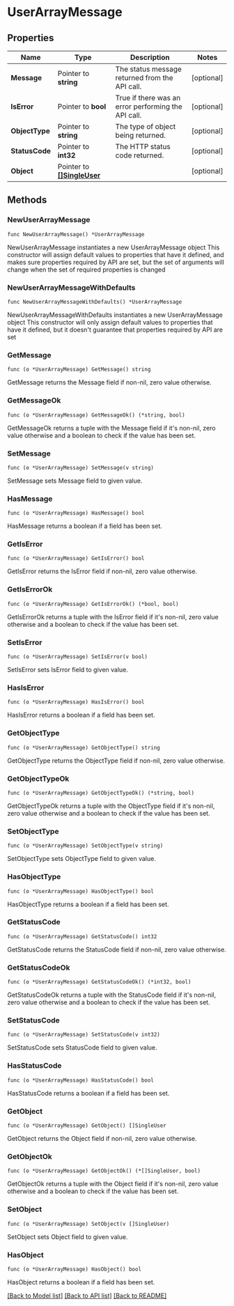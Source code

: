 # UserArrayMessage

## Properties

Name | Type | Description | Notes
------------ | ------------- | ------------- | -------------
**Message** | Pointer to **string** | The status message returned from the API call. | [optional] 
**IsError** | Pointer to **bool** | True if there was an error performing the API call. | [optional] 
**ObjectType** | Pointer to **string** | The type of object being returned. | [optional] 
**StatusCode** | Pointer to **int32** | The HTTP status code returned. | [optional] 
**Object** | Pointer to [**[]SingleUser**](SingleUser.md) |  | [optional] 

## Methods

### NewUserArrayMessage

`func NewUserArrayMessage() *UserArrayMessage`

NewUserArrayMessage instantiates a new UserArrayMessage object
This constructor will assign default values to properties that have it defined,
and makes sure properties required by API are set, but the set of arguments
will change when the set of required properties is changed

### NewUserArrayMessageWithDefaults

`func NewUserArrayMessageWithDefaults() *UserArrayMessage`

NewUserArrayMessageWithDefaults instantiates a new UserArrayMessage object
This constructor will only assign default values to properties that have it defined,
but it doesn't guarantee that properties required by API are set

### GetMessage

`func (o *UserArrayMessage) GetMessage() string`

GetMessage returns the Message field if non-nil, zero value otherwise.

### GetMessageOk

`func (o *UserArrayMessage) GetMessageOk() (*string, bool)`

GetMessageOk returns a tuple with the Message field if it's non-nil, zero value otherwise
and a boolean to check if the value has been set.

### SetMessage

`func (o *UserArrayMessage) SetMessage(v string)`

SetMessage sets Message field to given value.

### HasMessage

`func (o *UserArrayMessage) HasMessage() bool`

HasMessage returns a boolean if a field has been set.

### GetIsError

`func (o *UserArrayMessage) GetIsError() bool`

GetIsError returns the IsError field if non-nil, zero value otherwise.

### GetIsErrorOk

`func (o *UserArrayMessage) GetIsErrorOk() (*bool, bool)`

GetIsErrorOk returns a tuple with the IsError field if it's non-nil, zero value otherwise
and a boolean to check if the value has been set.

### SetIsError

`func (o *UserArrayMessage) SetIsError(v bool)`

SetIsError sets IsError field to given value.

### HasIsError

`func (o *UserArrayMessage) HasIsError() bool`

HasIsError returns a boolean if a field has been set.

### GetObjectType

`func (o *UserArrayMessage) GetObjectType() string`

GetObjectType returns the ObjectType field if non-nil, zero value otherwise.

### GetObjectTypeOk

`func (o *UserArrayMessage) GetObjectTypeOk() (*string, bool)`

GetObjectTypeOk returns a tuple with the ObjectType field if it's non-nil, zero value otherwise
and a boolean to check if the value has been set.

### SetObjectType

`func (o *UserArrayMessage) SetObjectType(v string)`

SetObjectType sets ObjectType field to given value.

### HasObjectType

`func (o *UserArrayMessage) HasObjectType() bool`

HasObjectType returns a boolean if a field has been set.

### GetStatusCode

`func (o *UserArrayMessage) GetStatusCode() int32`

GetStatusCode returns the StatusCode field if non-nil, zero value otherwise.

### GetStatusCodeOk

`func (o *UserArrayMessage) GetStatusCodeOk() (*int32, bool)`

GetStatusCodeOk returns a tuple with the StatusCode field if it's non-nil, zero value otherwise
and a boolean to check if the value has been set.

### SetStatusCode

`func (o *UserArrayMessage) SetStatusCode(v int32)`

SetStatusCode sets StatusCode field to given value.

### HasStatusCode

`func (o *UserArrayMessage) HasStatusCode() bool`

HasStatusCode returns a boolean if a field has been set.

### GetObject

`func (o *UserArrayMessage) GetObject() []SingleUser`

GetObject returns the Object field if non-nil, zero value otherwise.

### GetObjectOk

`func (o *UserArrayMessage) GetObjectOk() (*[]SingleUser, bool)`

GetObjectOk returns a tuple with the Object field if it's non-nil, zero value otherwise
and a boolean to check if the value has been set.

### SetObject

`func (o *UserArrayMessage) SetObject(v []SingleUser)`

SetObject sets Object field to given value.

### HasObject

`func (o *UserArrayMessage) HasObject() bool`

HasObject returns a boolean if a field has been set.


[[Back to Model list]](../README.md#documentation-for-models) [[Back to API list]](../README.md#documentation-for-api-endpoints) [[Back to README]](../README.md)


